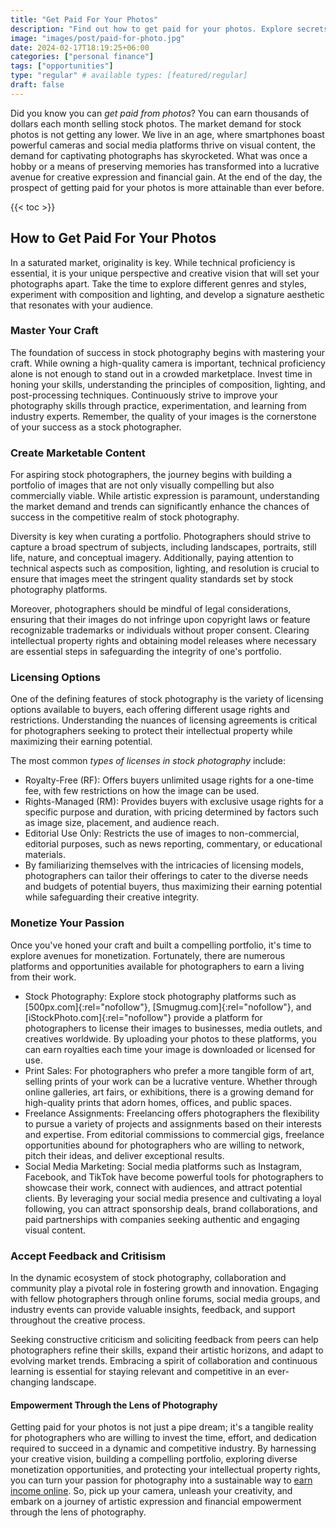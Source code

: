 ```yaml
---
title: "Get Paid For Your Photos"
description: "Find out how to get paid for your photos. Explore secrets to success in selling stock photos, mastering your craft, creating marketing content, accepting feedback, licensing options and more."
image: "images/post/paid-for-photo.jpg"
date: 2024-02-17T18:19:25+06:00
categories: ["personal finance"]
tags: ["opportunities"]
type: "regular" # available types: [featured/regular]
draft: false
---
```


Did you know you can _get paid from photos_? You can earn thousands of dollars each month selling stock photos. The market demand for stock photos is not getting any lower. We live in an age, where smartphones boast powerful cameras and social media platforms thrive on visual content, the demand for captivating photographs has skyrocketed. What was once a hobby or a means of preserving memories has transformed into a lucrative avenue for creative expression and financial gain. At the end of the day, the prospect of getting paid for your photos is more attainable than ever before.

{{< toc >}}

## How to Get Paid For Your Photos

In a saturated market, originality is key. While technical proficiency is essential, it is your unique perspective and creative vision that will set your photographs apart. Take the time to explore different genres and styles, experiment with composition and lighting, and develop a signature aesthetic that resonates with your audience.

### Master Your Craft

The foundation of success in stock photography begins with mastering your craft. While owning a high-quality camera is important, technical proficiency alone is not enough to stand out in a crowded marketplace. Invest time in honing your skills, understanding the principles of composition, lighting, and post-processing techniques. Continuously strive to improve your photography skills through practice, experimentation, and learning from industry experts. Remember, the quality of your images is the cornerstone of your success as a stock photographer.

### Create Marketable Content

For aspiring stock photographers, the journey begins with building a portfolio of images that are not only visually compelling but also commercially viable. While artistic expression is paramount, understanding the market demand and trends can significantly enhance the chances of success in the competitive realm of stock photography.

Diversity is key when curating a portfolio. Photographers should strive to capture a broad spectrum of subjects, including landscapes, portraits, still life, nature, and conceptual imagery. Additionally, paying attention to technical aspects such as composition, lighting, and resolution is crucial to ensure that images meet the stringent quality standards set by stock photography platforms.

Moreover, photographers should be mindful of legal considerations, ensuring that their images do not infringe upon copyright laws or feature recognizable trademarks or individuals without proper consent. Clearing intellectual property rights and obtaining model releases where necessary are essential steps in safeguarding the integrity of one's portfolio.

### Licensing Options

One of the defining features of stock photography is the variety of licensing options available to buyers, each offering different usage rights and restrictions. Understanding the nuances of licensing agreements is critical for photographers seeking to protect their intellectual property while maximizing their earning potential.

The most common _types of licenses in stock photography_ include:

- Royalty-Free (RF): Offers buyers unlimited usage rights for a one-time fee, with few restrictions on how the image can be used.
- Rights-Managed (RM): Provides buyers with exclusive usage rights for a specific purpose and duration, with pricing determined by factors such as image size, placement, and audience reach.
- Editorial Use Only: Restricts the use of images to non-commercial, editorial purposes, such as news reporting, commentary, or educational materials.
- By familiarizing themselves with the intricacies of licensing models, photographers can tailor their offerings to cater to the diverse needs and budgets of potential buyers, thus maximizing their earning potential while safeguarding their creative integrity.

### Monetize Your Passion

Once you've honed your craft and built a compelling portfolio, it's time to explore avenues for monetization. Fortunately, there are numerous platforms and opportunities available for photographers to earn a living from their work.

- Stock Photography: Explore stock photography platforms such as [500px.com]{:rel="nofollow"}, [Smugmug.com]{:rel="nofollow"}, and [iStockPhoto.com]{:rel="nofollow"} provide a platform for photographers to license their images to businesses, media outlets, and creatives worldwide. By uploading your photos to these platforms, you can earn royalties each time your image is downloaded or licensed for use.
- Print Sales: For photographers who prefer a more tangible form of art, selling prints of your work can be a lucrative venture. Whether through online galleries, art fairs, or exhibitions, there is a growing demand for high-quality prints that adorn homes, offices, and public spaces.
- Freelance Assignments: Freelancing offers photographers the flexibility to pursue a variety of projects and assignments based on their interests and expertise. From editorial commissions to commercial gigs, freelance opportunities abound for photographers who are willing to network, pitch their ideas, and deliver exceptional results.
- Social Media Marketing: Social media platforms such as Instagram, Facebook, and TikTok have become powerful tools for photographers to showcase their work, connect with audiences, and attract potential clients. By leveraging your social media presence and cultivating a loyal following, you can attract sponsorship deals, brand collaborations, and paid partnerships with companies seeking authentic and engaging visual content.

### Accept Feedback and Critisism

In the dynamic ecosystem of stock photography, collaboration and community play a pivotal role in fostering growth and innovation. Engaging with fellow photographers through online forums, social media groups, and industry events can provide valuable insights, feedback, and support throughout the creative process.

Seeking constructive criticism and soliciting feedback from peers can help photographers refine their skills, expand their artistic horizons, and adapt to evolving market trends. Embracing a spirit of collaboration and continuous learning is essential for staying relevant and competitive in an ever-changing landscape.

#### Empowerment Through the Lens of Photography

Getting paid for your photos is not just a pipe dream; it's a tangible reality for photographers who are willing to invest the time, effort, and dedication required to succeed in a dynamic and competitive industry. By harnessing your creative vision, building a compelling portfolio, exploring diverse monetization opportunities, and protecting your intellectual property rights, you can turn your passion for photography into a sustainable way to [earn income online](/blog/ways-to-make-money-online). So, pick up your camera, unleash your creativity, and embark on a journey of artistic expression and financial empowerment through the lens of photography.
